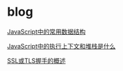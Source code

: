 # blog

[JavaScript中的常用数据结构](https://github.com/lvwxx/blog/issues/1)

[JavaScript中的执行上下文和堆栈是什么](https://github.com/lvwxx/blog/issues/2)

[SSL或TLS握手的概述](https://github.com/lvwxx/blog/issues/3)
